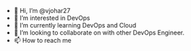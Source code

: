 - 👋 Hi, I’m @vjohar27
- 👀 I’m interested in DevOps
- 🌱 I’m currently learning DevOps and Cloud
- 💞️ I’m looking to collaborate on with other DevOps Engineer.
- 📫 How to reach me 

<!---
vjohar27/vjohar27 is a ✨ special ✨ repository because its `README.md` (this file) appears on your GitHub profile.
You can click the Preview link to take a look at your changes.
--->
